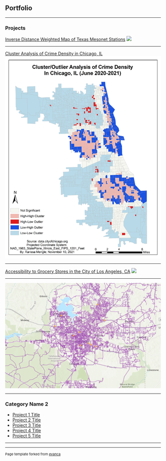 ## Portfolio

---

### Projects 

[Inverse Distance Weighted Map of Texas Mesonet Stations](/sample_page)
<img src="images/idw_map_new.jpg?raw=true"/>

---
[Cluster Analysis of Crime Density in Chicago, IL](/pdf/sample_presentation.pdf)
<img src="images/moran_map.jpg?raw=true"/>

---
[Accessibility to Grocery Stores in the City of Los Angeles, CA](/pdf/mengle_term_project_report.pdf)
<img src="images/dummy_thumbnail.jpg?raw=true"/>

---
[![Roads, Stores, and Routes Data](images/data.PNG)](https://arcg.is/1O4P8P0 (Links to an external site.))

---

### Category Name 2

- [Project 1 Title](http://example.com/)
- [Project 2 Title](http://example.com/)
- [Project 3 Title](http://example.com/)
- [Project 4 Title](http://example.com/)
- [Project 5 Title](http://example.com/)

---




---
<p style="font-size:11px">Page template forked from <a href="https://github.com/evanca/quick-portfolio">evanca</a></p>
<!-- Remove above link if you don't want to attibute -->
